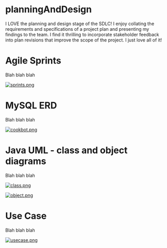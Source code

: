 # planningAndDesign
I LOVE the planning and design stage of the SDLC! I enjoy collating the requirements and specifications of a project plan and presenting my findings to the team. I find it thrilling to incorporate stakeholder feedback into plan revisions that improve the scope of the project. I just love all of it!  

# Agile Sprints
Blah blah blah

[![sprints.png](https://i.postimg.cc/wBZ3T3Xt/sprints.png)](https://postimg.cc/DWQ7xvYF)
 
# MySQL ERD
Blah blah blah

[![cookbot.png](https://i.postimg.cc/yxhBF8w8/cookbot.png)](https://postimg.cc/wRBSzgqC)

# Java UML - class and object diagrams
Blah blah blah

[![class.png](https://i.postimg.cc/Wb6g4mYQ/class.png)](https://postimg.cc/zVvVthrj)

[![object.png](https://i.postimg.cc/1zpQxt3c/object.png)](https://postimg.cc/kVXZK78B)

# Use Case
Blah blah blah

[![usecase.png](https://i.postimg.cc/vZfjTKwG/usecase.png)](https://postimg.cc/qNBQZj7F)

